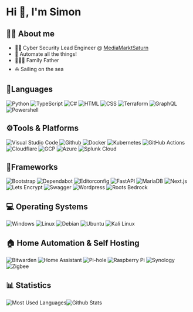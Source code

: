 # Hi 👋, I'm Simon

## :man_technologist: About me

- :man_technologist: Cyber Security Lead Engineer @ [MediaMarktSaturn](https://mediamarktsaturn.com)
- :robot: Automate all the things!
- :family_man_woman_boy: Family Father
- :sailboat: Sailing on the sea

## :speech_balloon:Languages

![Python](https://img.shields.io/badge/-Python-333?logo=python&labelColor=fff)
![TypeScript](https://img.shields.io/badge/-TypeScript-333?logo=typescript&labelColor=fff)
![C#](https://img.shields.io/badge/-C%23-333?logo=.net&labelColor=fff&logoColor=000)
![HTML](https://img.shields.io/badge/-HTML-333?logo=html5&labelColor=fff)
![CSS](https://img.shields.io/badge/-CSS-333?logo=css3&labelColor=fff&logoColor=000)
![Terraform](https://img.shields.io/badge/-Terraform-333?logo=terraform&labelColor=fff&logoColor=000)
![GraphQL](https://img.shields.io/badge/-GraphQL-333?logo=graphql&labelColor=fff&logoColor=e10098)
![Powershell](https://img.shields.io/badge/-Powershell-333?logo=powershell&labelColor=fff&logoColor=5391fe)

## ⚙️Tools & Platforms

![Visual Studio Code](https://img.shields.io/badge/-Visual%20Studio%20Code-333?logo=visual-studio-code&labelColor=fff&logoColor=0078d4)
![Github](https://img.shields.io/badge/-GitHub-333?logo=github&labelColor=fff&logoColor=000)
![Docker](https://img.shields.io/badge/-Docker-333?logo=docker&labelColor=fff&logoColor=2496ed)
![Kubernetes](https://img.shields.io/badge/-Kubernetes-333?logo=kubernetes&labelColor=fff&logoColor=326ce5)
![GitHub Actions](https://img.shields.io/badge/-GitHub%20Actions-333?logo=github-actions&labelColor=fff&logoColor=2088ff)
![Cloudflare](https://img.shields.io/badge/-Cloudflare-333?logo=Cloudflare&labelColor=fff)
![GCP](https://img.shields.io/badge/-Google%20Cloud-333?logo=google-cloud&labelColor=fff)
![Azure](https://img.shields.io/badge/-Microsoft%20Azure-333?logo=microsoft-azure&labelColor=fff)
![Splunk Cloud](https://img.shields.io/badge/-Splunk%20Cloud-333?logo=splunk&labelColor=fff&logoColor=000)

## 🔧Frameworks

![Bootstrap](https://img.shields.io/badge/-Bootstrap-333?logo=bootstrap&labelColor=fff)
![Dependabot](https://img.shields.io/badge/-Dependabot-333?logo=dependabot&labelColor=fff&logoColor=025e8c)
![Editorconfig](https://img.shields.io/badge/-Editorconfig-333?logo=editorconfig&labelColor=fff&logoColor=000)
![FastAPI](https://img.shields.io/badge/-FastAPI-333?logo=fastapi&labelColor=fff)
![MariaDB](https://img.shields.io/badge/-MariaDB-333?logo=mariadb&labelColor=fff&logoColor=003545)
![Next.js](https://img.shields.io/badge/-Next.js-333?logo=next.js&labelColor=fff&logoColor=000)
![Lets Encrypt](https://img.shields.io/badge/-Lets%20Encrypt-333?logo=let%E2%80%99s-encrypt&labelColor=fff&logoColor=003a70)
![Swagger](https://img.shields.io/badge/-Swagger-333?logo=swagger&labelColor=fff)
![Wordpress](https://img.shields.io/badge/-Wordpress-333?logo=wordpress&labelColor=fff&logoColor=21795b)
![Roots Bedrock](https://img.shields.io/badge/-Roots%20Bedrock-333?logo=roots-bedrock&labelColor=fff&logoColor=525ddc)

## 💻 Operating Systems

![Windows](https://img.shields.io/badge/-Windows-333?logo=windows&labelColor=fff&logoColor=000)
![Linux](https://img.shields.io/badge/-Linux-333?logo=linux&labelColor=fff&logoColor=000)
![Debian](https://img.shields.io/badge/-Debian-333?logo=debian&labelColor=fff&logoColor=a81d33)
![Ubuntu](https://img.shields.io/badge/-Ubuntu-333?logo=ubuntu&labelColor=fff)
![Kali Linux](https://img.shields.io/badge/-Kali%20Linux-333?logo=kali-linux&labelColor=fff)

## 🏠 Home Automation & Self Hosting

![Bitwarden](https://img.shields.io/badge/-Bitwarden-333?logo=bitwarden&labelColor=fff&logoColor=175ddc)
![Home Assistant](https://img.shields.io/badge/-Home%20Assistant-333?logo=home-assistant&labelColor=fff)
![Pi-hole](https://img.shields.io/badge/-Pihole-333?logo=pi-hole&labelColor=fff&logoColor=f00)
![Raspberry Pi](https://img.shields.io/badge/-Raspberry%20Pi-333?logo=raspberry-pi&labelColor=fff&logoColor=a22846)
![Synology](https://img.shields.io/badge/-Synology-333?logo=synology&labelColor=fff)
![Zigbee](https://img.shields.io/badge/-Zigbee-333?logo=zigbee&labelColor=fff&logoColor=eb0443)

## 📊 Statistics
![Most Used Languages](https://github-readme-stats.vercel.app/api/top-langs?username=bobcatprogrammer&show_icons=true&locale=en&layout=compact&theme=nord)![Github Stats](https://github-readme-stats.vercel.app/api?username=bobcatprogrammer&show_icons=true&locale=en&theme=nord)

